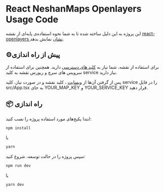 # React NeshanMaps Openlayers Usage Code

این پروژه به این دلیل ساخته شده تا به شما نحوه استفاده‌ی پایه‌ای از نقشه 
[react-openlayers نشان](https://www.npmjs.com/package/@neshan-maps-platform/react-openlayers)
نمایش بدهد.

## ⚙️پیش از راه اندازی
برای استفاده از نقشه، شما نیاز به 
[کلید های دسترسی](https://platform.neshan.org/panel/api-key) 
دارید.
همچنین برای استفاده از سرویس های سرچ و ریورس نقشه به کلید service
نیاز دارید.

پس از گرفتن آن‌ها از [وبسایت](https://platform.neshan.org/panel/api-key)
،
کلید نقشه و در صورت نیاز،
کلید service
را در فایل src/App.tsx
به جای YOUR_MAP_KEY
و
YOUR_SERVICE_KEY
قرار دهید.
## 📦 راه اندازی
ابتدا پکیج‌های مورد استفاده پروژه را نصب کنید:
```bash
npm install
```
یا
```bash
yarn
```
سپس پروژه را در حالت توسعه، شروع کنید:
```bash
npm run dev
```
یا
```bash
yarn dev
```

<!-- https://platform.neshan.org/sdk/%da%a9%d8%a7%d9%85%d9%be%d9%88%d9%86%d9%86%d8%aa-reactjs/ -->